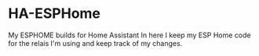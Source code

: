 # HA-ESPHome
My ESPHOME builds for Home Assistant
In here I keep my ESP Home code for the relais I'm using and keep track of my changes.
